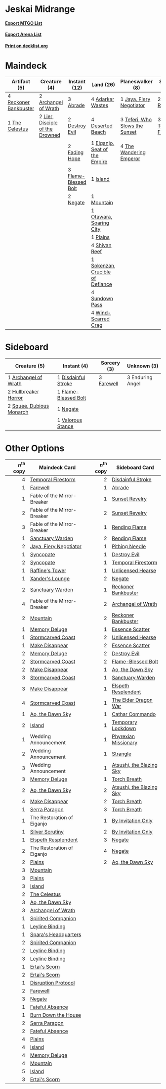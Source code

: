 # Jeskai Midrange

#### [Export MTGO List](../collection/Jeskai%20Midrange/Jeskai%20Midrange.txt)
#### [Export Arena List](../collection/Jeskai%20Midrange/Jeskai%20Midrange_arena.txt)
#### [Print on decklist.org](http://decklist.org/?deckmain=3%09Abrade%0A4%09Adarkar%20Wastes%0A2%09Archangel%20of%20Wrath%0A4%09Deserted%20Beach%0A2%09Destroy%20Evil%0A1%09Eiganjo,%20Seat%20of%20the%20Empire%0A2%09Fading%20Hope%0A3%09Flame-Blessed%20Bolt%0A1%09Island%0A1%09Jaya,%20Fiery%20Negotiator%0A2%09Lier,%20Disciple%20of%20the%20Drowned%0A1%09Mountain%0A2%09Negate%0A1%09Otawara,%20Soaring%20City%0A1%09Plains%0A4%09Reckoner%20Bankbuster%0A4%09Shivan%20Reef%0A1%09Sokenzan,%20Crucible%20of%20Defiance%0A4%09Sundown%20Pass%0A2%09Sunset%20Revelry%0A3%09Teferi,%20Who%20Slows%20the%20Sunset%0A3%09Temporal%20Firestorm%0A1%09The%20Celestus%0A4%09The%20Wandering%20Emperor%0A4%09Wind-Scarred%20Crag&deckside=1%09Archangel%20of%20Wrath%0A1%09Disdainful%20Stroke%0A3%09Enduring%20Angel%0A3%09Farewell%0A1%09Flame-Blessed%20Bolt%0A2%09Hullbreaker%20Horror%0A1%09Negate%0A2%09Squee,%20Dubious%20Monarch%0A1%09Valorous%20Stance)
# Maindeck

|                                          Artifact (5)                                          |                                               Creature (4)                                               |                                         Instant (12)                                          |                                                 Land (26)                                                 |                                            Planeswalker (8)                                             |                                          Sorcery (5)                                          |
|------------------------------------------------------------------------------------------------|----------------------------------------------------------------------------------------------------------|-----------------------------------------------------------------------------------------------|-----------------------------------------------------------------------------------------------------------|---------------------------------------------------------------------------------------------------------|-----------------------------------------------------------------------------------------------|
|4 [Reckoner Bankbuster](http://gatherer.wizards.com/Pages/Card/Details.aspx?multiverseid=548568)|2 [Archangel of Wrath](http://gatherer.wizards.com/Pages/Card/Details.aspx?multiverseid=574483)           |3 [Abrade](http://gatherer.wizards.com/Pages/Card/Details.aspx?multiverseid=430772)            |4 [Adarkar Wastes](http://gatherer.wizards.com/Pages/Card/Details.aspx?multiverseid=129458)                |1 [Jaya, Fiery Negotiator](http://gatherer.wizards.com/Pages/Card/Details.aspx?multiverseid=574613)      |2 [Sunset Revelry](http://gatherer.wizards.com/Pages/Card/Details.aspx?multiverseid=534796)    |
|1 [The Celestus](http://gatherer.wizards.com/Pages/Card/Details.aspx?multiverseid=535049)       |2 [Lier, Disciple of the Drowned](http://gatherer.wizards.com/Pages/Card/Details.aspx?multiverseid=534821)|2 [Destroy Evil](http://gatherer.wizards.com/Pages/Card/Details.aspx?multiverseid=574497)      |4 [Deserted Beach](http://gatherer.wizards.com/Pages/Card/Details.aspx?multiverseid=535058)                |3 [Teferi, Who Slows the Sunset](http://gatherer.wizards.com/Pages/Card/Details.aspx?multiverseid=535041)|3 [Temporal Firestorm](http://gatherer.wizards.com/Pages/Card/Details.aspx?multiverseid=574627)|
|                                                                                                |                                                                                                          |2 [Fading Hope](http://gatherer.wizards.com/Pages/Card/Details.aspx?multiverseid=534812)       |1 [Eiganjo, Seat of the Empire](http://gatherer.wizards.com/Pages/Card/Details.aspx?multiverseid=548581)   |4 [The Wandering Emperor](http://gatherer.wizards.com/Pages/Card/Details.aspx?multiverseid=548337)       |                                                                                               |
|                                                                                                |                                                                                                          |3 [Flame-Blessed Bolt](http://gatherer.wizards.com/Pages/Card/Details.aspx?multiverseid=541014)|1 [Island](http://gatherer.wizards.com/Pages/Card/Details.aspx?multiverseid=439857)                        |                                                                                                         |                                                                                               |
|                                                                                                |                                                                                                          |2 [Negate](http://gatherer.wizards.com/Pages/Card/Details.aspx?multiverseid=423707)            |1 [Mountain](http://gatherer.wizards.com/Pages/Card/Details.aspx?multiverseid=439859)                      |                                                                                                         |                                                                                               |
|                                                                                                |                                                                                                          |                                                                                               |1 [Otawara, Soaring City](http://gatherer.wizards.com/Pages/Card/Details.aspx?multiverseid=548584)         |                                                                                                         |                                                                                               |
|                                                                                                |                                                                                                          |                                                                                               |1 [Plains](http://gatherer.wizards.com/Pages/Card/Details.aspx?multiverseid=439856)                        |                                                                                                         |                                                                                               |
|                                                                                                |                                                                                                          |                                                                                               |4 [Shivan Reef](http://gatherer.wizards.com/Pages/Card/Details.aspx?multiverseid=129731)                   |                                                                                                         |                                                                                               |
|                                                                                                |                                                                                                          |                                                                                               |1 [Sokenzan, Crucible of Defiance](http://gatherer.wizards.com/Pages/Card/Details.aspx?multiverseid=548589)|                                                                                                         |                                                                                               |
|                                                                                                |                                                                                                          |                                                                                               |4 [Sundown Pass](http://gatherer.wizards.com/Pages/Card/Details.aspx?multiverseid=541142)                  |                                                                                                         |                                                                                               |
|                                                                                                |                                                                                                          |                                                                                               |4 [Wind-Scarred Crag](http://gatherer.wizards.com/Pages/Card/Details.aspx?multiverseid=405452)             |                                                                                                         |                                                                                               |


# Sideboard

|                                           Creature (5)                                            |                                          Instant (4)                                          |                                     Sorcery (3)                                     |  Unknown (3)   |
|---------------------------------------------------------------------------------------------------|-----------------------------------------------------------------------------------------------|-------------------------------------------------------------------------------------|----------------|
|1 [Archangel of Wrath](http://gatherer.wizards.com/Pages/Card/Details.aspx?multiverseid=574483)    |1 [Disdainful Stroke](http://gatherer.wizards.com/Pages/Card/Details.aspx?multiverseid=420705) |3 [Farewell](http://gatherer.wizards.com/Pages/Card/Details.aspx?multiverseid=548306)|3 Enduring Angel|
|2 [Hullbreaker Horror](http://gatherer.wizards.com/Pages/Card/Details.aspx?multiverseid=540902)    |1 [Flame-Blessed Bolt](http://gatherer.wizards.com/Pages/Card/Details.aspx?multiverseid=541014)|                                                                                     |                |
|2 [Squee, Dubious Monarch](http://gatherer.wizards.com/Pages/Card/Details.aspx?multiverseid=574626)|1 [Negate](http://gatherer.wizards.com/Pages/Card/Details.aspx?multiverseid=423707)            |                                                                                     |                |
|                                                                                                   |1 [Valorous Stance](http://gatherer.wizards.com/Pages/Card/Details.aspx?multiverseid=391950)   |                                                                                     |                |


# Other Options

|*n*<sup>th</sup> copy|                                          Maindeck Card                                          |*n*<sup>th</sup> copy|                                          Sideboard Card                                           |
|--------------------:|-------------------------------------------------------------------------------------------------|--------------------:|---------------------------------------------------------------------------------------------------|
|                    4|[Temporal Firestorm](http://gatherer.wizards.com/Pages/Card/Details.aspx?multiverseid=574627)    |                    2|[Disdainful Stroke](http://gatherer.wizards.com/Pages/Card/Details.aspx?multiverseid=420705)       |
|                    1|[Farewell](http://gatherer.wizards.com/Pages/Card/Details.aspx?multiverseid=548306)              |                    1|[Abrade](http://gatherer.wizards.com/Pages/Card/Details.aspx?multiverseid=430772)                  |
|                    1|Fable of the Mirror-Breaker                                                                      |                    1|[Sunset Revelry](http://gatherer.wizards.com/Pages/Card/Details.aspx?multiverseid=534796)          |
|                    2|Fable of the Mirror-Breaker                                                                      |                    2|[Sunset Revelry](http://gatherer.wizards.com/Pages/Card/Details.aspx?multiverseid=534796)          |
|                    3|Fable of the Mirror-Breaker                                                                      |                    1|[Rending Flame](http://gatherer.wizards.com/Pages/Card/Details.aspx?multiverseid=541033)           |
|                    1|[Sanctuary Warden](http://gatherer.wizards.com/Pages/Card/Details.aspx?multiverseid=555231)      |                    2|[Rending Flame](http://gatherer.wizards.com/Pages/Card/Details.aspx?multiverseid=541033)           |
|                    2|[Jaya, Fiery Negotiator](http://gatherer.wizards.com/Pages/Card/Details.aspx?multiverseid=574613)|                    1|[Pithing Needle](http://gatherer.wizards.com/Pages/Card/Details.aspx?multiverseid=129526)          |
|                    1|[Syncopate](http://gatherer.wizards.com/Pages/Card/Details.aspx?multiverseid=442955)             |                    1|[Destroy Evil](http://gatherer.wizards.com/Pages/Card/Details.aspx?multiverseid=574497)            |
|                    2|[Syncopate](http://gatherer.wizards.com/Pages/Card/Details.aspx?multiverseid=442955)             |                    1|[Temporal Firestorm](http://gatherer.wizards.com/Pages/Card/Details.aspx?multiverseid=574627)      |
|                    1|[Raffine's Tower](http://gatherer.wizards.com/Pages/Card/Details.aspx?multiverseid=555455)       |                    1|[Unlicensed Hearse](http://gatherer.wizards.com/Pages/Card/Details.aspx?multiverseid=555447)       |
|                    1|[Xander's Lounge](http://gatherer.wizards.com/Pages/Card/Details.aspx?multiverseid=555461)       |                    2|[Negate](http://gatherer.wizards.com/Pages/Card/Details.aspx?multiverseid=423707)                  |
|                    2|[Sanctuary Warden](http://gatherer.wizards.com/Pages/Card/Details.aspx?multiverseid=555231)      |                    1|[Reckoner Bankbuster](http://gatherer.wizards.com/Pages/Card/Details.aspx?multiverseid=548568)     |
|                    4|Fable of the Mirror-Breaker                                                                      |                    2|[Archangel of Wrath](http://gatherer.wizards.com/Pages/Card/Details.aspx?multiverseid=574483)      |
|                    2|[Mountain](http://gatherer.wizards.com/Pages/Card/Details.aspx?multiverseid=439859)              |                    2|[Reckoner Bankbuster](http://gatherer.wizards.com/Pages/Card/Details.aspx?multiverseid=548568)     |
|                    1|[Memory Deluge](http://gatherer.wizards.com/Pages/Card/Details.aspx?multiverseid=534825)         |                    1|[Essence Scatter](http://gatherer.wizards.com/Pages/Card/Details.aspx?multiverseid=426754)         |
|                    1|[Stormcarved Coast](http://gatherer.wizards.com/Pages/Card/Details.aspx?multiverseid=541141)     |                    2|[Unlicensed Hearse](http://gatherer.wizards.com/Pages/Card/Details.aspx?multiverseid=555447)       |
|                    1|[Make Disappear](http://gatherer.wizards.com/Pages/Card/Details.aspx?multiverseid=555250)        |                    2|[Essence Scatter](http://gatherer.wizards.com/Pages/Card/Details.aspx?multiverseid=426754)         |
|                    2|[Memory Deluge](http://gatherer.wizards.com/Pages/Card/Details.aspx?multiverseid=534825)         |                    2|[Destroy Evil](http://gatherer.wizards.com/Pages/Card/Details.aspx?multiverseid=574497)            |
|                    2|[Stormcarved Coast](http://gatherer.wizards.com/Pages/Card/Details.aspx?multiverseid=541141)     |                    2|[Flame-Blessed Bolt](http://gatherer.wizards.com/Pages/Card/Details.aspx?multiverseid=541014)      |
|                    2|[Make Disappear](http://gatherer.wizards.com/Pages/Card/Details.aspx?multiverseid=555250)        |                    1|[Ao, the Dawn Sky](http://gatherer.wizards.com/Pages/Card/Details.aspx?multiverseid=548292)        |
|                    3|[Stormcarved Coast](http://gatherer.wizards.com/Pages/Card/Details.aspx?multiverseid=541141)     |                    1|[Sanctuary Warden](http://gatherer.wizards.com/Pages/Card/Details.aspx?multiverseid=555231)        |
|                    3|[Make Disappear](http://gatherer.wizards.com/Pages/Card/Details.aspx?multiverseid=555250)        |                    1|[Elspeth Resplendent](http://gatherer.wizards.com/Pages/Card/Details.aspx?multiverseid=555212)     |
|                    4|[Stormcarved Coast](http://gatherer.wizards.com/Pages/Card/Details.aspx?multiverseid=541141)     |                    1|[The Elder Dragon War](http://gatherer.wizards.com/Pages/Card/Details.aspx?multiverseid=574601)    |
|                    1|[Ao, the Dawn Sky](http://gatherer.wizards.com/Pages/Card/Details.aspx?multiverseid=548292)      |                    1|[Cathar Commando](http://gatherer.wizards.com/Pages/Card/Details.aspx?multiverseid=534764)         |
|                    2|[Island](http://gatherer.wizards.com/Pages/Card/Details.aspx?multiverseid=439857)                |                    1|[Temporary Lockdown](http://gatherer.wizards.com/Pages/Card/Details.aspx?multiverseid=574516)      |
|                    1|Wedding Announcement                                                                             |                    1|[Phyrexian Missionary](http://gatherer.wizards.com/Pages/Card/Details.aspx?multiverseid=574507)    |
|                    2|Wedding Announcement                                                                             |                    1|[Strangle](http://gatherer.wizards.com/Pages/Card/Details.aspx?multiverseid=555326)                |
|                    3|Wedding Announcement                                                                             |                    1|[Atsushi, the Blazing Sky](http://gatherer.wizards.com/Pages/Card/Details.aspx?multiverseid=548436)|
|                    3|[Memory Deluge](http://gatherer.wizards.com/Pages/Card/Details.aspx?multiverseid=534825)         |                    1|[Torch Breath](http://gatherer.wizards.com/Pages/Card/Details.aspx?multiverseid=555328)            |
|                    2|[Ao, the Dawn Sky](http://gatherer.wizards.com/Pages/Card/Details.aspx?multiverseid=548292)      |                    2|[Atsushi, the Blazing Sky](http://gatherer.wizards.com/Pages/Card/Details.aspx?multiverseid=548436)|
|                    4|[Make Disappear](http://gatherer.wizards.com/Pages/Card/Details.aspx?multiverseid=555250)        |                    2|[Torch Breath](http://gatherer.wizards.com/Pages/Card/Details.aspx?multiverseid=555328)            |
|                    1|[Serra Paragon](http://gatherer.wizards.com/Pages/Card/Details.aspx?multiverseid=574512)         |                    3|[Torch Breath](http://gatherer.wizards.com/Pages/Card/Details.aspx?multiverseid=555328)            |
|                    1|The Restoration of Eiganjo                                                                       |                    1|[By Invitation Only](http://gatherer.wizards.com/Pages/Card/Details.aspx?multiverseid=540832)      |
|                    1|[Silver Scrutiny](http://gatherer.wizards.com/Pages/Card/Details.aspx?multiverseid=574545)       |                    2|[By Invitation Only](http://gatherer.wizards.com/Pages/Card/Details.aspx?multiverseid=540832)      |
|                    1|[Elspeth Resplendent](http://gatherer.wizards.com/Pages/Card/Details.aspx?multiverseid=555212)   |                    3|[Negate](http://gatherer.wizards.com/Pages/Card/Details.aspx?multiverseid=423707)                  |
|                    2|The Restoration of Eiganjo                                                                       |                    4|[Negate](http://gatherer.wizards.com/Pages/Card/Details.aspx?multiverseid=423707)                  |
|                    2|[Plains](http://gatherer.wizards.com/Pages/Card/Details.aspx?multiverseid=439856)                |                    2|[Ao, the Dawn Sky](http://gatherer.wizards.com/Pages/Card/Details.aspx?multiverseid=548292)        |
|                    3|[Mountain](http://gatherer.wizards.com/Pages/Card/Details.aspx?multiverseid=439859)              |                     |                                                                                                   |
|                    3|[Plains](http://gatherer.wizards.com/Pages/Card/Details.aspx?multiverseid=439856)                |                     |                                                                                                   |
|                    3|[Island](http://gatherer.wizards.com/Pages/Card/Details.aspx?multiverseid=439857)                |                     |                                                                                                   |
|                    2|[The Celestus](http://gatherer.wizards.com/Pages/Card/Details.aspx?multiverseid=535049)          |                     |                                                                                                   |
|                    3|[Ao, the Dawn Sky](http://gatherer.wizards.com/Pages/Card/Details.aspx?multiverseid=548292)      |                     |                                                                                                   |
|                    3|[Archangel of Wrath](http://gatherer.wizards.com/Pages/Card/Details.aspx?multiverseid=574483)    |                     |                                                                                                   |
|                    1|[Spirited Companion](http://gatherer.wizards.com/Pages/Card/Details.aspx?multiverseid=548333)    |                     |                                                                                                   |
|                    1|[Leyline Binding](http://gatherer.wizards.com/Pages/Card/Details.aspx?multiverseid=574504)       |                     |                                                                                                   |
|                    1|[Spara's Headquarters](http://gatherer.wizards.com/Pages/Card/Details.aspx?multiverseid=555458)  |                     |                                                                                                   |
|                    2|[Spirited Companion](http://gatherer.wizards.com/Pages/Card/Details.aspx?multiverseid=548333)    |                     |                                                                                                   |
|                    2|[Leyline Binding](http://gatherer.wizards.com/Pages/Card/Details.aspx?multiverseid=574504)       |                     |                                                                                                   |
|                    3|[Leyline Binding](http://gatherer.wizards.com/Pages/Card/Details.aspx?multiverseid=574504)       |                     |                                                                                                   |
|                    1|[Ertai's Scorn](http://gatherer.wizards.com/Pages/Card/Details.aspx?multiverseid=574528)         |                     |                                                                                                   |
|                    2|[Ertai's Scorn](http://gatherer.wizards.com/Pages/Card/Details.aspx?multiverseid=574528)         |                     |                                                                                                   |
|                    1|[Disruption Protocol](http://gatherer.wizards.com/Pages/Card/Details.aspx?multiverseid=548347)   |                     |                                                                                                   |
|                    2|[Farewell](http://gatherer.wizards.com/Pages/Card/Details.aspx?multiverseid=548306)              |                     |                                                                                                   |
|                    3|[Negate](http://gatherer.wizards.com/Pages/Card/Details.aspx?multiverseid=423707)                |                     |                                                                                                   |
|                    1|[Fateful Absence](http://gatherer.wizards.com/Pages/Card/Details.aspx?multiverseid=534774)       |                     |                                                                                                   |
|                    1|[Burn Down the House](http://gatherer.wizards.com/Pages/Card/Details.aspx?multiverseid=534907)   |                     |                                                                                                   |
|                    2|[Serra Paragon](http://gatherer.wizards.com/Pages/Card/Details.aspx?multiverseid=574512)         |                     |                                                                                                   |
|                    2|[Fateful Absence](http://gatherer.wizards.com/Pages/Card/Details.aspx?multiverseid=534774)       |                     |                                                                                                   |
|                    4|[Plains](http://gatherer.wizards.com/Pages/Card/Details.aspx?multiverseid=439856)                |                     |                                                                                                   |
|                    4|[Island](http://gatherer.wizards.com/Pages/Card/Details.aspx?multiverseid=439857)                |                     |                                                                                                   |
|                    4|[Memory Deluge](http://gatherer.wizards.com/Pages/Card/Details.aspx?multiverseid=534825)         |                     |                                                                                                   |
|                    4|[Mountain](http://gatherer.wizards.com/Pages/Card/Details.aspx?multiverseid=439859)              |                     |                                                                                                   |
|                    5|[Island](http://gatherer.wizards.com/Pages/Card/Details.aspx?multiverseid=439857)                |                     |                                                                                                   |
|                    3|[Ertai's Scorn](http://gatherer.wizards.com/Pages/Card/Details.aspx?multiverseid=574528)         |                     |                                                                                                   |

